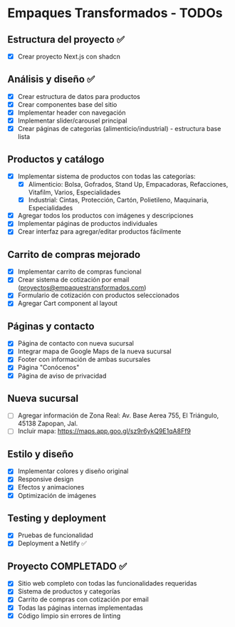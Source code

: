 # Empaques Transformados - TODOs

## Estructura del proyecto ✅
- [x] Crear proyecto Next.js con shadcn

## Análisis y diseño ✅
- [x] Crear estructura de datos para productos
- [x] Crear componentes base del sitio
- [x] Implementar header con navegación
- [x] Implementar slider/carousel principal
- [x] Crear páginas de categorías (alimenticio/industrial) - estructura base lista

## Productos y catálogo
- [x] Implementar sistema de productos con todas las categorías:
  - [x] Alimenticio: Bolsa, Gofrados, Stand Up, Empacadoras, Refacciones, Vitafilm, Varios, Especialidades
  - [x] Industrial: Cintas, Protección, Cartón, Polietileno, Maquinaria, Especialidades
- [x] Agregar todos los productos con imágenes y descripciones
- [x] Implementar páginas de productos individuales
- [x] Crear interfaz para agregar/editar productos fácilmente

## Carrito de compras mejorado
- [x] Implementar carrito de compras funcional
- [x] Crear sistema de cotización por email (proyectos@empaquestransformados.com)
- [x] Formulario de cotización con productos seleccionados
- [x] Agregar Cart component al layout

## Páginas y contacto
- [x] Página de contacto con nueva sucursal
- [x] Integrar mapa de Google Maps de la nueva sucursal
- [x] Footer con información de ambas sucursales
- [x] Página "Conócenos"
- [x] Página de aviso de privacidad

## Nueva sucursal
- [ ] Agregar información de Zona Real: Av. Base Aerea 755, El Triángulo, 45138 Zapopan, Jal.
- [ ] Incluir mapa: https://maps.app.goo.gl/sz9r6ykQ9E1qA8Ff9

## Estilo y diseño
- [x] Implementar colores y diseño original
- [x] Responsive design
- [x] Efectos y animaciones
- [x] Optimización de imágenes

## Testing y deployment
- [x] Pruebas de funcionalidad
- [x] Deployment a Netlify ✅

## Proyecto COMPLETADO ✅
- [x] Sitio web completo con todas las funcionalidades requeridas
- [x] Sistema de productos y categorías
- [x] Carrito de compras con cotización por email
- [x] Todas las páginas internas implementadas
- [x] Código limpio sin errores de linting
